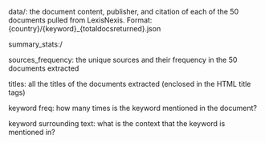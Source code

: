 data/: the document content, publisher, and citation of each of the 50 documents pulled from LexisNexis. Format: {country}/{keyword}_{totaldocsreturned}.json


summary_stats:/

sources_frequency: the unique sources and their frequency in the 50 documents extracted

titles: all the titles of the documents extracted (enclosed in the HTML title tags)

keyword freq: how many times is the keyword mentioned in the document? 

keyword surrounding text: what is the context that the keyword is mentioned in? 
